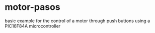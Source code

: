 # motor-pasos
basic example for the control of a motor through push buttons using a PIC16F84A microcontroller
